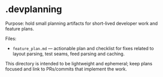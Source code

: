 # .devplanning

Purpose: hold small planning artifacts for short-lived developer work and feature plans.

Files:
- `feature_plan.md` — actionable plan and checklist for fixes related to layout parsing, test seams, feed parsing and caching.

This directory is intended to be lightweight and ephemeral; keep plans focused and link to PRs/commits that implement the work.
